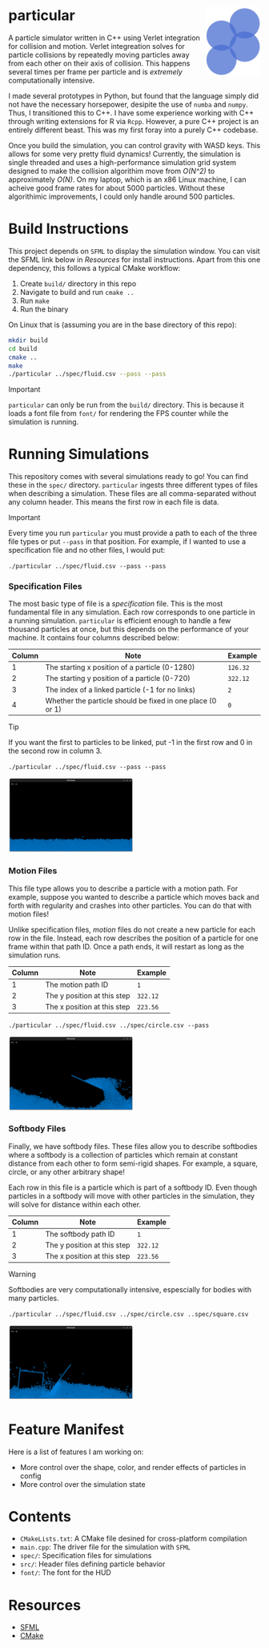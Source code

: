 # particular <a><img src="https://raw.githubusercontent.com/walkerjameschris/particular/main/img/logo.png" align="right" height="138" /></a>

A particle simulator written in C++ using Verlet integration for collision and
motion. Verlet integreation solves for particle collisions by repeatedly moving
particles away from each other on their axis of collision. This happens several
times per frame per particle and is _extremely_ computationally intensive.

I made several prototypes in Python, but found that the language simply did not
have the necessary horsepower, desipite the use of `numba` and `numpy`. Thus,
I transitioned this to C++. I have some experience working with C++ through
writing extensions for R via `Rcpp`. However, a pure C++ project is an entirely
different beast. This was my first foray into a purely C++ codebase.

Once you build the simulation, you can control gravity with WASD keys. This
allows for some very pretty fluid dynamics! Currently, the simulation is single
threaded and uses a high-performance simulation grid system designed to make
the collision algorithim move from _O(N^2)_ to approximately _O(N)_. On my laptop,
which is an x86 Linux machine, I can acheive good frame rates for about 5000
particles. Without these algorithimic improvements, I could only handle around
500 particles.

# Build Instructions

This project depends on `SFML` to display the simulation window. You can visit
the SFML link below in _Resources_ for install instructions. Apart from this
one dependency, this follows a typical CMake workflow:

1. Create `build/` directory in this repo
2. Navigate to build and run `cmake ..`
3. Run `make`
4. Run the binary

On Linux that is (assuming you are in the base directory of this repo):

```sh
mkdir build
cd build
cmake ..
make
./particular ../spec/fluid.csv --pass --pass
```

> [!IMPORTANT]
> `particular` can only be run from the `build/` directory. This is because
> it loads a font file from `font/` for rendering the FPS counter while the
> simulation is running.

# Running Simulations

This repository comes with several simulations ready to go! You can find these
in the `spec/` directory. `particular` ingests three different types of files
when describing a simulation. These files are all comma-separated without
any column header. This means the first row in each file is data.

> [!IMPORTANT]  
> Every time you run `particular` you must provide a path to each of the
> three file types or put `--pass` in that position. For example, if I 
> wanted to use a specification file and no other files, I would put:

`./particular ../spec/fluid.csv --pass --pass`

### Specification Files

The most basic type of file is a _specification_ file. This is the most
fundamental file in any simulation. Each row corresponds to one particle
in a running simulation. `particular` is efficient enough to handle a
few thousand particles at once, but this depends on the performance of
your machine. It contains four columns described below:

| Column | Note | Example |
| ------ | ---- | ------- |
| 1 | The starting x position of a particle (0-1280) | `126.32` |
| 2 | The starting y position of a particle (0-720) | `322.12` |
| 3 | The index of a linked particle (-1 for no links) | `2` |
| 4 | Whether the particle should be fixed in one place (0 or 1) | `0` |

> [!TIP]
> If you want the first to particles to be linked, put -1 in the first
> row and 0 in the second row in column 3.

`./particular ../spec/fluid.csv --pass --pass`

<img src="https://raw.githubusercontent.com/walkerjameschris/particular/main/img/spec.png" height="150" />

### Motion Files

This file type allows you to describe a particle with a motion path.
For example, suppose you wanted to describe a particle which moves back
and forth with regularity and crashes into other particles. You can
do that with motion files!

Unlike specification files, _motion_ files do not create a new particle
for each row in the file. Instead, each row describes the position of
a particle for one frame within that path ID. Once a path ends, it 
will restart as long as the simulation runs.

| Column | Note | Example |
| ------ | ---- | ------- |
| 1 | The motion path ID | `1` |
| 2 | The y position at this step | `322.12` |
| 3 | The x position at this step | `223.56` |

`./particular ../spec/fluid.csv ../spec/circle.csv --pass`

<img src="https://raw.githubusercontent.com/walkerjameschris/particular/refs/heads/main/img/motion.png" height="150" />

### Softbody Files

Finally, we have softbody files. These files allow you to describe
softbodies where a softbody is a collection of particles which remain
at constant distance from each other to form semi-rigid shapes. For
example, a square, circle, or any other arbitrary shape!

Each row in this file is a particle which is part of a softbody ID.
Even though particles in a softbody will move with other particles in
the simulation, they will solve for distance within each other.

| Column | Note | Example |
| ------ | ---- | ------- |
| 1 | The softbody path ID | `1` |
| 2 | The y position at this step | `322.12` |
| 3 | The x position at this step | `223.56` |

> [!WARNING]  
> Softbodies are very computationally intensive, espescially for bodies
> with many particles.

`./particular ../spec/fluid.csv ../spec/circle.csv ..spec/square.csv`

<img src="https://raw.githubusercontent.com/walkerjameschris/particular/main/img/softbody.png" height="150" />

# Feature Manifest

Here is a list of features I am working on:

* More control over the shape, color, and render effects of particles in config
* More control over the simulation state

# Contents

* `CMakeLists.txt`: A CMake file desined for cross-platform compilation
* `main.cpp`: The driver file for the simulation with `SFML`
* `spec/`: Specification files for simulations
* `src/`: Header files defining particle behavior
* `font/`: The font for the HUD

# Resources

* [SFML](https://www.sfml-dev.org/)
* [CMake](https://cmake.org/cmake/help/latest/guide/tutorial/index.html)
